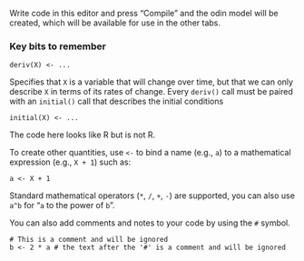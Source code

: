 Write code in this editor and press “Compile” and the odin model will be created, which will be available for use in the other tabs.

### Key bits to remember

```
deriv(X) <- ...
```

Specifies that `X` is a variable that will change over time, but that we can only describe `X` in terms of its rates of
change. Every `deriv()` call must be paired with an `initial()` call that describes the initial conditions

```
initial(X) <- ...
```

The code here looks like R but is not R.

To create other quantities, use `<-` to bind a name (e.g., `a`) to a mathematical expression (e.g., `X + 1`) such as:

```
a <- X + 1
```

Standard mathematical operators (`*`, `/`, `+`, `-`) are supported, you can also use `a^b` for “`a` to the power of `b`”.

You can also add comments and notes to your code by using the `#` symbol.

```
# This is a comment and will be ignored
b <- 2 * a # the text after the '#' is a comment and will be ignored
```
